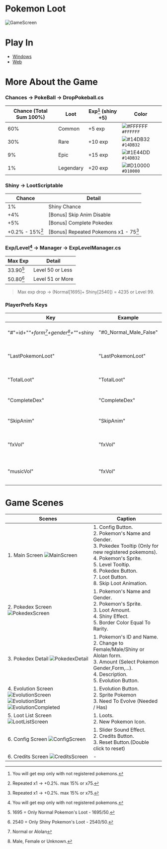  [^1]: Repeated x1 -> +0.2%. max 15% or x75.
 [^2]: 1695 = Only Normal Pokemon's Loot - 1695/50.
 [^3]: 2540 = Only Shiny Pokemon's Loot - 2540/50.
 [^4]: Normal or Alolan
 [^5]: Male, Female or Unknown.
 [^6]: You will get exp only with not registered pokemons.
 
# Pokemon Loot
![GameScreen](https://user-images.githubusercontent.com/26468934/142738805-4e7487f6-2558-4a70-94a0-2c5d32dd93af.png)

# Play In
- [Windows](https://lipilopes.itch.io/pokeloot)
- [Web](https://lipilopes.itch.io/pokeloot)
 
# More About the Game
### Chances -> PokeBall -> DropPokeball.cs
 | Chance (Total Sum 100%) | Loot | Exp[^6] (shiny +5) | Color |
 | ------------ | ------------ | ------------ | ------------ |
 | 60% | Common | +5 exp | ![#FFFFFF](https://via.placeholder.com/15/FFFFFF/000000?text=+) `#FFFFFF` |
 | 30% | Rare | +10 exp | ![#14DB32](https://via.placeholder.com/15/14DB32/000000?text=+) `#14DB32` |
 | 9% | Epic | +15 exp | ![#1E44DD](https://via.placeholder.com/15/1E44DD/000000?text=+) `#14DB32` |
 | 1% | Legendary | +20 exp | ![#D10000](https://via.placeholder.com/15/D10000/000000?text=+) `#D10000` |

### Shiny -> LootScriptable
 | Chance | Detail |
 | ------------ | ------------ |
 | 1% | Shiny Chance |
 | +4% | [Bonus] Skip Anim Disable |
 | +5% | [Bonus] Complete Pokedex |
 | +0.2% - 15%[^1] | [Bonus] Repeated Pokemons x1 - 75[^1] |
 
 
### Exp/Level[^6] -> Manager -> ExpLevelManager.cs
 | Max Exp | Detail |
 | ------------ | ------------ |
 | 33.90[^2] | Level 50 or Less |
 | 50.80[^3] | Level 51 or More |
 > Max exp drop -> (Normal[1695]+
Shiny[2540]) = 4235 or Level 99.

### PlayerPrefs Keys
 | Key | Example | type | Detail |
 | ------------ | ------------ | ------------ | ------------ |
 | "#"+id+"_"+form[^4]+gender[^5]+"_"+shiny | "#0_Normal_Male_False" | int | Save Pokemon Amount |
 | "LastPokemonLoot" | "LastPokemonLoot" | int | Last index pokemon loot |
 | "TotalLoot" | "TotalLoot" | int | Sum of total loots |
 | "CompleteDex" | "CompleteDex" | int (0 or 1) | ... |
 | "SkipAnim" | "SkipAnim" | int (0 or 1) | Toggle Skip Anim |
 | "fxVol" | "fxVol" | float (-20 to 20) | Effect Vol |
 | "musicVol" | "fxVol" | float (-20 to 20) | Music Vol |
 
# Game Scenes
|  Scenes       |  Caption |
| ------------ | ------------ |
| 1. Main Screen ![MainScreen](https://user-images.githubusercontent.com/26468934/142738622-319ccd85-214c-4816-9270-cfff47789e24.png) | 1. Config Button.<br />2. Pokemon's Name and Gender.<br />3. Pokedex Tooltip (Only for new registered pokemons).<br />4. Pokemon's Sprite.<br />5. Level Tooltip.<br />6. Pokedex Button.<br />7. Loot Button.<br />8. Skip Loot Animation.  
| 2. Pokedex Screen ![PokedexScreen](https://user-images.githubusercontent.com/26468934/140768460-cb3a16f0-a5d4-4887-b221-cf794bdc97bf.png) | 1. Pokemon's Name and Gender.<br />2. Pokemon's Sprite.<br />3. Loot Amount.<br />4. Shiny Effect.<br />5. Border Color Equal To Rarity.
| 3. Pokedex Detail ![PokedexDetail](https://user-images.githubusercontent.com/26468934/140772846-ac5163d3-2f83-47db-87af-836dd11dee61.png) | 1. Pokemon's ID and Name.<br />2. Change to Female/Male/Shiny or Alolan form.<br />3. Amount (Select Pokemon Gender,Form,...).<br />4. Description.<br />5. Evolution Button.  
| 4. Evolution Screen ![EvolutionScreen](https://user-images.githubusercontent.com/26468934/140770838-c690d1a9-0082-4663-8c76-4f3faf79ef62.png) ![EvolutionStart](https://user-images.githubusercontent.com/26468934/140771580-1bd1e23b-a4c7-4fba-b6d6-8aa98c271d42.png) ![EvolutionCompleted ](https://user-images.githubusercontent.com/26468934/140771765-caf1ab2e-f0ee-4fd2-8151-c601c45e0b41.png) | 1. Evolution Button.<br />2. Sprite Pokemon<br />3. Need To Evolve (Needed / Has)
| 5. Loot List Screen ![LootListScreen](https://user-images.githubusercontent.com/26468934/140770095-e5df80a6-27cf-4ee6-a108-3000db476793.png) | 1. Loots.<br />2. New Pokemon Icon. |
| 6. Config Screen ![ConfigScreen](https://user-images.githubusercontent.com/26468934/142738003-87175424-6bc7-4a23-9e2d-3056cb3ea0f5.png) | 1. Slider Sound Effect.<br />2. Credits Button.<br />3. Reset Button.(Double click to reset) |
| 6. Credits Screen ![CreditsScreen](https://user-images.githubusercontent.com/26468934/142738045-3a50d785-8ef8-4d9f-b448-cc4ffbd77973.png) | - |















